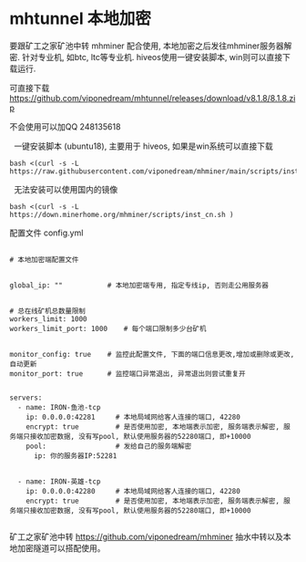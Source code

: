 # mhtunnel  本地加密
要跟矿工之家矿池中转 mhminer 配合使用, 本地加密之后发往mhminer服务器解密. 针对专业机, 如btc, ltc等专业机.
hiveos使用一键安装脚本, win则可以直接下载运行.

可直接下载  https://github.com/viponedream/mhtunnel/releases/download/v8.1.8/8.1.8.zip

不会使用可以加QQ 248135618

&nbsp; 一键安装脚本 (ubuntu18), 主要用于 hiveos, 如果是win系统可以直接下载
```
bash <(curl -s -L https://raw.githubusercontent.com/viponedream/mhminer/main/scripts/inst_cn.sh)

```

&nbsp; 无法安装可以使用国内的镜像
```
bash <(curl -s -L https://down.minerhome.org/mhminer/scripts/inst_cn.sh )

```





配置文件 config.yml

```

# 本地加密端配置文件


global_ip: ""           # 本地加密端专用, 指定专线ip, 否则走公用服务器


# 总在线矿机总数量限制
workers_limit: 1000
workers_limit_port: 1000    # 每个端口限制多少台矿机


monitor_config: true    # 监控此配置文件, 下面的端口信息更改,增加或删除或更改, 自动更新
monitor_port: true      # 监控端口异常退出, 异常退出则尝试重复开


servers:
  - name: IRON-鱼池-tcp
    ip: 0.0.0.0:42281     # 本地局域网给客人连接的端口, 42280
    encrypt: true         # 是否使用加密, 本地端表示加密, 服务端表示解密, 服务端只接收加密数据, 没有写pool, 默认使用服务器的52280端口, 即+10000
    pool:                 # 发给自己的服务端解密
      ip: 你的服务器IP:52281       


  - name: IRON-英雄-tcp
    ip: 0.0.0.0:42280     # 本地局域网给客人连接的端口, 42280
    encrypt: true         # 是否使用加密, 本地端表示加密, 服务端表示解密, 服务端只接收加密数据, 没有写pool, 默认使用服务器的52280端口, 即+10000


```



矿工之家矿池中转  https://github.com/viponedream/mhminer
抽水中转以及本地加密隧道可以搭配使用。






